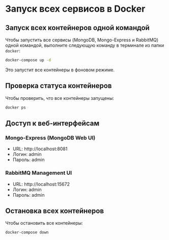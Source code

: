 # Запуск всех сервисов в Docker

## Запуск всех контейнеров одной командой

Чтобы запустить все сервисы (MongoDB, Mongo-Express и RabbitMQ) одной командой, выполните следующую команду в терминале из папки `docker`:

```bash
docker-compose up -d
```

Это запустит все контейнеры в фоновом режиме.

## Проверка статуса контейнеров

Чтобы проверить, что все контейнеры запущены:

```bash
docker ps
```

## Доступ к веб-интерфейсам

### Mongo-Express (MongoDB Web UI)
- URL: http://localhost:8081
- Логин: admin
- Пароль: admin

### RabbitMQ Management UI
- URL: http://localhost:15672
- Логин: admin
- Пароль: admin

## Остановка всех контейнеров

Чтобы остановить все контейнеры:

```bash
docker-compose down
```

